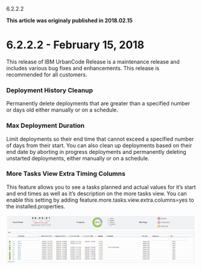 





6.2.2.2

**This article was originaly published in 2018.02.15**


6.2.2.2 - February 15, 2018
===========================




This release of IBM UrbanCode Release is a maintenance release and includes various bug fixes and enhancements. This release is recommended for all customers.

### Deployment History Cleanup


Permanently delete deployments that are greater than a specified number or days old either manually or on a schedule.
### Max Deployment Duration


Limit deployments so their end time that cannot exceed a specified number of days from their start. You can also clean up deployments based on their end date by aborting in progress deployments and permanently deleting unstarted deployments, either manually or on a schedule.
### More Tasks View Extra Timing Columns


This feature allows you to see a tasks planned and actual values for it’s start and end times as well as it’s description on the more tasks view.
You can enable this setting by adding feature.more.tasks.view.extra.columns=yes to the installed.properties.

[![](image.png)](image.png)




